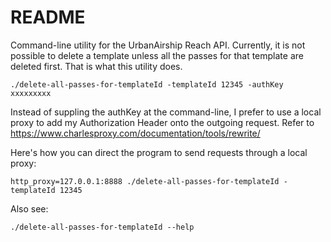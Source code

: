 README
========

Command-line utility for the UrbanAirship Reach API. Currently, it is not possible to delete a template unless all the passes for that template are deleted first. That is what this utility does.

```
./delete-all-passes-for-templateId -templateId 12345 -authKey xxxxxxxxx
```

Instead of suppling the authKey at the command-line, I prefer to use a local proxy to add my Authorization Header onto the outgoing request. Refer to https://www.charlesproxy.com/documentation/tools/rewrite/

Here's how you can direct the program to send requests through a local proxy:
```
http_proxy=127.0.0.1:8888 ./delete-all-passes-for-templateId -templateId 12345
```


Also see:
```
./delete-all-passes-for-templateId --help
```